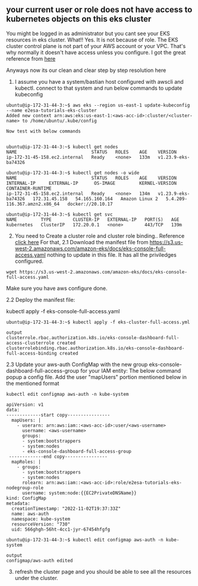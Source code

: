 ## your current user or role does not have access to kubernetes objects on this eks cluster

You might be logged in as administrator but you cant see your EKS resources in eks cluster. What!! Yes. It is not because of role. 
The EKS cluster control plane is not part of your AWS account or your VPC. That's why normally it doesn't have access unless you configure.
I got the great reference from [here](https://stackoverflow.com/questions/70787520/your-current-user-or-role-does-not-have-access-to-kubernetes-objects-on-this-eks)

Anyways now its our clean and clear step by step resolution here

1. I assume you have a system/bastian host configured with awscli and kubectl. connect to that system and run below commands to update kubeconfig

```
ubuntu@ip-172-31-44-3:~$ aws eks --region us-east-1 update-kubeconfig --name e2esa-tutorials-eks-cluster
Added new context arn:aws:eks:us-east-1:<aws-acc-id>:cluster/<cluster-name> to /home/ubuntu/.kube/config

Now test with below commands


ubuntu@ip-172-31-44-3:~$ kubectl get nodes
NAME                            STATUS   ROLES    AGE    VERSION
ip-172-31-45-158.ec2.internal   Ready    <none>   133m   v1.23.9-eks-ba74326

ubuntu@ip-172-31-44-3:~$ kubectl get nodes -o wide
NAME                            STATUS   ROLES    AGE    VERSION               INTERNAL-IP     EXTERNAL-IP      OS-IMAGE         KERNEL-VERSION                 CONTAINER-RUNTIME
ip-172-31-45-158.ec2.internal   Ready    <none>   134m   v1.23.9-eks-ba74326   172.31.45.158   54.165.160.164   Amazon Linux 2   5.4.209-116.367.amzn2.x86_64   docker://20.10.17

ubuntu@ip-172-31-44-3:~$ kubectl get svc
NAME         TYPE        CLUSTER-IP   EXTERNAL-IP   PORT(S)   AGE
kubernetes   ClusterIP   172.20.0.1   <none>        443/TCP   139m
```
2. You need to Create a cluster role and cluster role binding.. Reference [click here](https://aws.amazon.com/premiumsupport/knowledge-center/eks-kubernetes-object-access-error/)
For that, 
2.1 Download the manifest file from https://s3.us-west-2.amazonaws.com/amazon-eks/docs/eks-console-full-access.yaml
nothing to update in this file. It has all the priviledges configured.

```
wget https://s3.us-west-2.amazonaws.com/amazon-eks/docs/eks-console-full-access.yaml
```
Make sure you have aws configure done. 

2.2 Deploy the manifest file:

kubectl apply -f eks-console-full-access.yaml

```
ubuntu@ip-172-31-44-3:~$ kubectl apply -f eks-cluster-full-access.yml

output
clusterrole.rbac.authorization.k8s.io/eks-console-dashboard-full-access-clusterrole created
clusterrolebinding.rbac.authorization.k8s.io/eks-console-dashboard-full-access-binding created
```

2.3   Update your aws-auth ConfigMap with the new group eks-console-dashboard-full-access-group for your IAM entity:
The below command popup a config file. Add the user "mapUsers" portion mentioned below in the mentioned format
```
kubectl edit configmap aws-auth -n kube-system
```

```
apiVersion: v1
data:
-------------start copy---------------- 
  mapUsers: |
    - userarn: arn:aws:iam::<aws-acc-id>:user/<aws-username>
      username: <aws-username>
      groups:
      - system:bootstrappers
      - system:nodes
      - eks-console-dashboard-full-access-group
 -------------end copy---------------- 
  mapRoles: |
    - groups:
      - system:bootstrappers
      - system:nodes
      rolearn: arn:aws:iam::<aws-acc-id>:role/e2esa-tutorials-eks-nodegroup-role
      username: system:node:{{EC2PrivateDNSName}}
kind: ConfigMap
metadata:
  creationTimestamp: "2022-11-02T19:37:33Z"
  name: aws-auth
  namespace: kube-system
  resourceVersion: "730"
  uid: 566ghgh-56ht-4cc1-jyr-67454hfgfg

```

```
ubuntu@ip-172-31-44-3:~$ kubectl edit configmap aws-auth -n kube-system

output 
configmap/aws-auth edited
```

3. refresh the cluster page and you should be able to see all the resources under the cluster.
